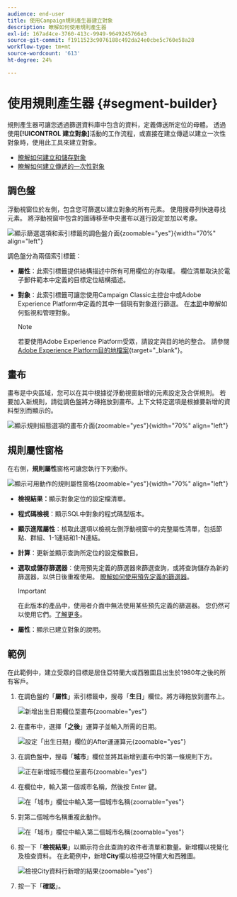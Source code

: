 ```yaml
---
audience: end-user
title: 使用Campaign規則產生器建立對象
description: 瞭解如何使用規則產生器
exl-id: 167ad4ce-3760-413c-9949-9649245766e3
source-git-commit: f1911523c9076188c492da24e0cbe5c760e58a28
workflow-type: tm+mt
source-wordcount: '613'
ht-degree: 24%

---
```


# 使用規則產生器 {#segment-builder}

規則產生器可讓您透過篩選資料庫中包含的資料，定義傳送所定位的母體。 透過使用&#x200B;**[!UICONTROL 建立對象]**&#x200B;活動的工作流程，或直接在建立傳遞以建立一次性對象時，使用此工具來建立對象。

* [瞭解如何建立和儲存對象](create-audience.md)
* [瞭解如何建立傳遞的一次性對象](one-time-audience.md)

## 調色盤

浮動視窗位於左側，包含您可篩選以建立對象的所有元素。 使用搜尋列快速尋找元素。 將浮動視窗中包含的圖磚移至中央畫布以進行設定並加以考慮。

![顯示篩選選項和索引標籤的調色盤介面](assets/segment-builder2.png){zoomable="yes"}{width="70%" align="left"}

調色盤分為兩個索引標籤：

* **屬性**：此索引標籤提供結構描述中所有可用欄位的存取權。 欄位清單取決於電子郵件範本中定義的目標定位結構描述。

* **對象**：此索引標籤可讓您使用Campaign Classic主控台中或Adobe Experience Platform中定義的其中一個現有對象進行篩選。 在[本節](manage-audience.md)中瞭解如何監視和管理對象。

  >[!NOTE]
  >
  >若要使用Adobe Experience Platform受眾，請設定與目的地的整合。 請參閱[Adobe Experience Platform目的地檔案](https://experienceleague.adobe.com/docs/experience-platform/destinations/home.html?lang=zh-Hant){target="_blank"}。

## 畫布

畫布是中央區域，您可以在其中根據從浮動視窗新增的元素設定及合併規則。 若要加入新規則，請從調色盤將方磚拖放到畫布。上下文特定選項是根據要新增的資料型別而顯示的。

![顯示規則組態選項的畫布介面](assets/segment-builder4.png){zoomable="yes"}{width="70%" align="left"}

## 規則屬性窗格

在右側，**規則屬性**&#x200B;窗格可讓您執行下列動作。

![顯示可用動作的規則屬性窗格](assets/segment-builder5.png){zoomable="yes"}{width="70%" align="left"}

* **檢視結果：**&#x200B;顯示對象定位的設定檔清單。
* **程式碼檢視**：顯示SQL中對象的程式碼型版本。
* **顯示進階屬性**：核取此選項以檢視左側浮動視窗中的完整屬性清單，包括節點、群組、1-1連結和1-N連結。
* **計算**：更新並顯示查詢所定位的設定檔數目。
* **選取或儲存篩選器**：使用預先定義的篩選器來篩選查詢，或將查詢儲存為新的篩選器，以供日後重複使用。 [瞭解如何使用預先定義的篩選器](../get-started/predefined-filters.md)。

  >[!IMPORTANT]
  >
  >在此版本的產品中，使用者介面中無法使用某些預先定義的篩選器。 您仍然可以使用它們。[了解更多](../get-started/guardrails.md#predefined-filters-filters-guardrails-limitations)。

* **屬性**：顯示已建立對象的說明。

## 範例

在此範例中，建立受眾的目標是居住亞特蘭大或西雅圖且出生於1980年之後的所有客戶。

1. 在調色盤的「**屬性**」索引標籤中，搜尋「**生日**」欄位。將方磚拖放到畫布上。

   ![新增出生日期欄位至畫布](assets/segment-builder6.png){zoomable="yes"}

1. 在畫布中，選擇「**之後**」運算子並輸入所需的日期。

   ![設定「出生日期」欄位的After運運算元](assets/segment-builder7.png){zoomable="yes"}

1. 在調色盤中，搜尋「**城市**」欄位並將其新增到畫布中的第一條規則下方。

   ![正在新增城市欄位至畫布](assets/segment-builder8.png){zoomable="yes"}

1. 在欄位中，輸入第一個城市名稱，然後按 Enter 鍵。

   ![在「城市」欄位中輸入第一個城市名稱](assets/segment-builder9.png){zoomable="yes"}

1. 對第二個城市名稱重複此動作。

   ![在「城市」欄位中輸入第二個城市名稱](assets/segment-builder10.png){zoomable="yes"}

1. 按一下「**檢視結果**」以顯示符合此查詢的收件者清單和數量。新增欄以視覺化及檢查資料。 在此範例中，新增&#x200B;**City**&#x200B;欄以檢視亞特蘭大和西雅圖。

   ![檢視City資料行新增的結果](assets/segment-builder11.png){zoomable="yes"}

1. 按一下「**確認**」。